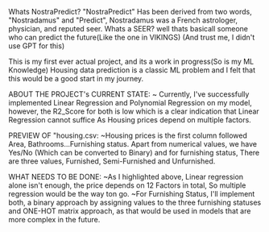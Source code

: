 Whats NostraPredict? 
    "NostraPredict" Has been derived from two words, "Nostradamus" and "Predict",
      Nostradamus was a French astrologer, physician, and reputed seer. Whats a SEER? well thats basicall someone who can predict the future(Like the one in VIKINGS)
    (And trust me, I didn't use GPT for this)
   

This is my first ever actual project, and its a work in progress(So is my ML Knowledge) Housing data prediction is a classic ML problem and I felt that this would be a good start in my journey.

ABOUT THE PROJECT's CURRENT STATE:
  ~ Currently, I've successfully implemented Linear Regression and Polynomial Regression on my model, however, the R2_Score for both is low which is a clear indication that Linear Regression cannot suffice
    As Housing prices depend on multiple factors.

PREVIEW OF "housing.csv:
  ~Housing prices is the first column followed Area, Bathrooms...Furnishing status. 
   Apart from numerical values, we have Yes/No (Which can be converted to Binary) and for furnishing status,
    There are three values, Furnished, Semi-Furnished and Unfurnished.
    
WHAT NEEDS TO BE DONE:
  ~As I highlighted above, Linear regression alone isn't enough, the price depends on 12 Factors in total, 
   So multiple regression would be the way ton go.
  ~For Furnishing Status, I'll implement both, a binary approach by assigning values to the three furnishing statuses
   and ONE-HOT matrix approach, as that would be used in models that are more complex in the future.
